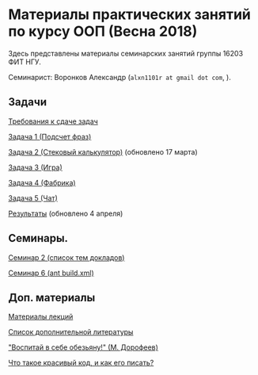 # Материалы практических занятий по курсу ООП (Весна 2018)

Здесь представлены материалы семинарских занятий группы 16203 ФИТ НГУ.

Семинарист: Воронков Александр (`alxn1101r at gmail dot com`, ).

## Задачи

[Требования к сдаче задач](/2018.java/requirements)

[Задача 1 (Подсчет фраз)](/2018.java/task1/)

[Задача 2 (Стековый калькулятор)](/2018.java/task2/) (обновлено 17 марта)

[Задача 3 (Игра)](/2018.java/task3/)

[Задача 4 (Фабрика)](/2018.java/task4/)

[Задача 5 (Чат)](/2018.java/task5/)

[Результаты](/2018.java/results/) (обновлено 4 апреля)

## Семинары.

[Семинар 2 (список тем докладов)](/2018.java/seminar2/)

[Семинар 6 (ant build.xml)](/2018.java/seminar6/)

## Доп. материалы

[Материалы лекций](https://sites.google.com/site/nguoop/)

[Список дополнительной литературы](https://sites.google.com/site/nguoop/spisok-dopolnitelnoj-literatury-1)

["Воспитай в себе обезьяну!" (М. Дорофеев)](https://2016.codefest.ru/lecture/1116)

[Что такое красивый код, и как его писать?](https://habrahabr.ru/post/266969/)
